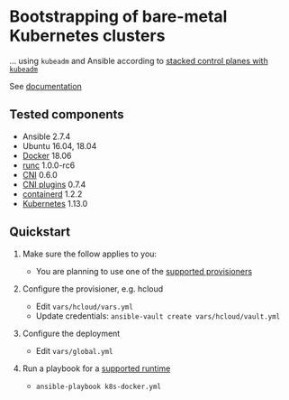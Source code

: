 # Bootstrapping of bare-metal Kubernetes clusters

... using `kubeadm` and Ansible according to [stacked control planes with `kubeadm`](https://kubernetes.io/docs/setup/independent/high-availability/#stacked-control-plane-and-etcd-nodes)

See [documentation](docs)

## Tested components

- Ansible 2.7.4
- Ubuntu 16.04, 18.04
- [Docker](https://docs.docker.com/engine/release-notes/) 18.06
- [runc](https://github.com/opencontainers/runc/releases/latest) 1.0.0-rc6
- [CNI](https://github.com/containernetworking/cni/releases/latest) 0.6.0
- [CNI plugins](https://github.com/containernetworking/plugins/releases/latest) 0.7.4
- [containerd](https://github.com/containerd/containerd/releases/latest) 1.2.2
- [Kubernetes](https://kubernetes.io/docs/setup/release/notes/) 1.13.0

## Quickstart

1. Make sure the follow applies to you:
    - You are planning to use one of the [supported provisioners](docs/provisioners.md)

1. Configure the provisioner, e.g. hcloud
    - Edit `vars/hcloud/vars.yml`
    - Update credentials: `ansible-vault create vars/hcloud/vault.yml`

1. Configure the deployment
    - Edit `vars/global.yml`

1. Run a playbook for a [supported runtime](docs/runtimes.md)
    - `ansible-playbook k8s-docker.yml`
